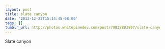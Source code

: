 ```yaml
---
layout: post
title: slate canyon
date: '2013-12-22T15:14:45-08:00'
tags: []
tumblr_url: http://photos.whitepinedev.com/post/70832803807/slate-canyon
---
```

Slate canyon
